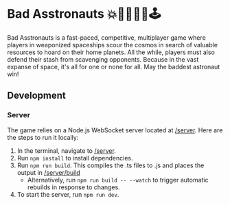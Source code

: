 # Bad Asstronauts 💥🔫🚀👨‍🚀🕹️

Bad Asstronauts is a fast-paced, competitive, multiplayer game where players  in weaponized spaceships scour the cosmos in search of valuable resources to hoard on their home planets. All the while, players must also defend their stash from scavenging opponents. Because in the vast expanse of space, it's all for one or none for all.
May the baddest astronaut win!

## Development
### Server
The game relies on a Node.js WebSocket server located at [/server](/server). Here are the steps to run it locally:

1. In the terminal, navigate to [/server](/server).
2. Run `npm install` to install dependencies.
3. Run `npm run build`. This compiles the .ts files to .js and places the output in [/server/build](/server/build)
    - Alternatively, run `npm run build -- --watch` to trigger automatic rebuilds in response to changes.
4. To start the server, run `npm run dev`.
